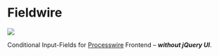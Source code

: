 # Fieldwire

![](https://rawgit.com/addpixel/Fieldwire/master/logo.svg)

Conditional Input-Fields for [Processwire](https://github.com/ryancramerdesign/ProcessWire) Frontend – ***without jQuery UI***.
